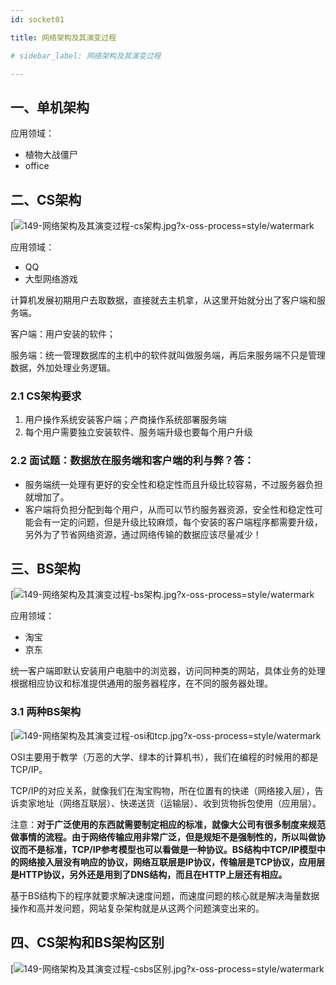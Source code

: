 ```yaml
---
id: socket01

title: 网络架构及其演变过程

# sidebar_label: 网络架构及其演变过程

---
```


## 一、单机架构

应用领域：

- 植物大战僵尸
- office

## 二、CS架构

[![149-网络架构及其演变过程-cs架构.jpg?x-oss-process=style/watermark](https://tva1.sinaimg.cn/large/007S8ZIlly1gjrmuh8zuyg30i20bft8v.gif)

应用领域：

- QQ
- 大型网络游戏

计算机发展初期用户去取数据，直接就去主机拿，从这里开始就分出了客户端和服务端。

客户端：用户安装的软件；

服务端：统一管理数据库的主机中的软件就叫做服务端，再后来服务端不只是管理数据，外加处理业务逻辑。



### 2.1 CS架构要求

1. 用户操作系统安装客户端；产商操作系统部署服务端
2. 每个用户需要独立安装软件、服务端升级也要每个用户升级

### 2.2 面试题：数据放在服务端和客户端的利与弊？答：

- 服务端统一处理有更好的安全性和稳定性而且升级比较容易，不过服务器负担就增加了。
- 客户端将负担分配到每个用户，从而可以节约服务器资源，安全性和稳定性可能会有一定的问题，但是升级比较麻烦，每个安装的客户端程序都需要升级，另外为了节省网络资源，通过网络传输的数据应该尽量减少！

## 三、BS架构

[![149-网络架构及其演变过程-bs架构.jpg?x-oss-process=style/watermark](https://tva1.sinaimg.cn/large/007S8ZIlly1gjrmu37lukj30iu0bcq3i.jpg)

应用领域：

- 淘宝
- 京东

统一客户端即默认安装用户电脑中的浏览器，访问同种类的网站，具体业务的处理根据相应协议和标准提供通用的服务器程序，在不同的服务器处理。

### 3.1 两种BS架构

[![149-网络架构及其演变过程-osi和tcp.jpg?x-oss-process=style/watermark](https://tva1.sinaimg.cn/large/007S8ZIlly1gjrmtrs29sg30az06mdfq.gif)

OSI主要用于教学（万恶的大学、绿本的计算机书），我们在编程的时候用的都是TCP/IP。

TCP/IP的对应关系，就像我们在淘宝购物，所在位置有的快递（网络接入层），告诉卖家地址（网络互联层）、快递送货（运输层）、收到货物拆包使用（应用层）。

注意：**对于广泛使用的东西就需要制定相应的标准，就像大公司有很多制度来规范做事情的流程。由于网络传输应用非常广泛，但是规矩不是强制性的，所以叫做协议而不是标准，TCP/IP参考模型也可以看做是一种协议。BS结构中TCP/IP模型中的网络接入层没有响应的协议，网络互联层是IP协议，传输层是TCP协议，应用层是HTTP协议，另外还是用到了DNS结构，而且在HTTP上层还有相应。**

基于BS结构下的程序就要求解决速度问题，而速度问题的核心就是解决海量数据操作和高并发问题，网站复杂架构就是从这两个问题演变出来的。

## 四、CS架构和BS架构区别

[![149-网络架构及其演变过程-csbs区别.jpg?x-oss-process=style/watermark](https://tva1.sinaimg.cn/large/007S8ZIlly1gjrmtfxqs4j30dw0afmxt.jpg)